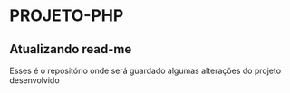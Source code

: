 # PROJETO-PHP
 
## Atualizando read-me


Esses é o repositório onde será guardado algumas alterações do projeto desenvolvido
